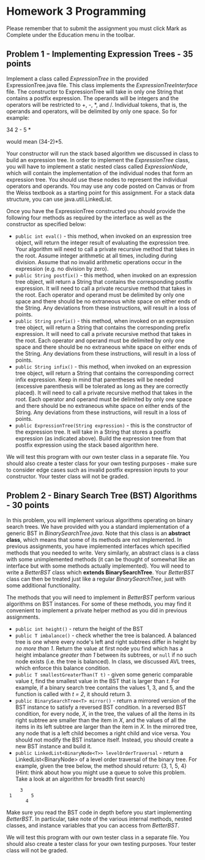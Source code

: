 # Homework 3 Programming

Please remember that to submit the assignment you must click Mark as Complete under the Education menu in the toolbar.

## Problem 1 - Implementing Expression Trees - 35 points

Implement a class called *ExpressionTree* in the provided ExpressionTree.java file. This class implements the *ExpressionTreeInterface* file. The constructor to ExpressionTree will take in only one String that contains a postfix expression. The operands will be integers and the operators will be restricted to +, -, \*, and /. Individual tokens, that is, the operands and operators, will be delimited by only one space. So for example:

34 2 - 5 *

would mean (34-2)\*5.

Your constructor will run the stack based algorithm we discussed in class to build an expression tree. In order to implement the *ExpressionTree* class, you will have to implement a static nested class called *ExpressionNode*, which will contain the implementation of the individual nodes that form an expression tree. You should use these nodes to represent the individual operators and operands. You may use any code posted on Canvas or from the Weiss textbook as a starting point for this assignment. For a stack data structure, you can use java.util.LinkedList.

Once you have the ExpressionTree constructed you should provide the following four methods as required by the interface as well as the constructor as specified below:

* ```public int eval()``` - this method, when invoked on an expression tree object, will return the integer result of evaluating the expression tree. Your algorithm will need to call a private recursive method that takes in the root. Assume integer arithmetic at all times, including during division. Assume that no invalid arithmetic operations occur in the expression (e.g. no division by zero).
* ```public String postfix()``` - this method, when invoked on an expression tree object, will return a String that contains the corresponding postfix expression. It will need to call a private recursive method that takes in the root. Each operator and operand must be delimited by only one space and there should be no extraneous white space on either ends of the String. Any deviations from these instructions, will result in a loss of points.
* ```public String prefix()``` - this method, when invoked on an expression tree object, will return a String that contains the corresponding prefix expression. It will need to call a private recursive method that takes in the root. Each operator and operand must be delimited by only one space and there should be no extraneous white space on either ends of the String. Any deviations from these instructions, will result in a loss of points.
* ```public String infix()``` - this method, when invoked on an expression tree object, will return a String that contains the corresponding correct infix expression. Keep in mind that parentheses will be needed (excessive parenthesis will be tolerated as long as they are correctly placed). It will need to call a private recursive method that takes in the root. Each operator and operand must be delimited by only one space and there should be no extraneous white space on either ends of the String. Any deviations from these instructions, will result in a loss of points.
* ```public ExpressionTree(String expression)``` - this is the constructor of the expression tree.  It will take in a String that stores a postfix expression (as indicated above). Build the expression tree from that postfix expression using the stack based algorithm here.

We will test this program with our own tester class in a separate file.  You should also create a tester class for your own testing purposes - make sure to consider edge cases such as invalid postfix expression inputs to your constructor.  Your tester class will not be graded.

## Problem 2 - Binary Search Tree (BST) Algorithms - 30 points

In this problem, you will implement various algorithms operating on binary search trees. We have provided with you a standard implementation of a generic BST in *BinarySearchTree.java*. Note that this class is an **abstract class**, which means that some of its methods are not implemented. In previous assignments, you have implemented interfaces which specified methods that you needed to write. Very similarly, an abstract class is a class with some unimplemented methods (it can be thought of somewhat like an interface but with some methods actually implemented). You will need to write a *BetterBST* class which **extends BinarySearchTree**. Your *BetterBST* class can then be treated just like a regular *BinarySearchTree*, just with some additional functionality.

The methods that you will need to implement in *BetterBST* perform various algorithms on BST instances. For some of these methods, you may find it convenient to implement a private helper method as you did in previous assignments.

* ```public int height()``` - return the height of the BST
* ```public T imbalance()``` - check whether the tree is balanced. A balanced tree is one where every node's left and right subtrees differ in height by _no more than 1_. Return the value at first node you find which has a height imbalance *greater than 1* between its subtrees, or ```null``` if no such node exists (i.e. the tree is balanced). In class, we discussed AVL trees, which enforce this balance condition.
* ```public T smallestGreaterThan(T t)``` - given some generic comparable value _t_, find the smallest value in the BST that is larger than _t_. For example, if a binary search tree contains the values 1, 3, and 5, and the function is called with _t = 2_, it should return 3.
* ```public BinarySearchTree<T> mirror()``` - return a mirrored version of the BST instance to satisfy a reversed BST condition. In a reversed BST condition, for every node, _X_, in the tree, the values of all the items in its right subtree are smaller than the item in _X_, and the values of all the items in its left subtree are larger than the item in _X_.  In the mirrored tree, any node that is a left child becomes a right child and vice versa. You should not modify the BST instance itself. Instead, you should create a new BST instance and build it.
* ```public LinkedList<BinaryNode<T>> levelOrderTraversal``` - return a LinkedList<BinaryNode<T>> of a level order traversal of the binary tree. For example, given the tree below, the method should return: {3, 1, 5, 4} (Hint: think about how you might use a queue to solve this problem. Take a look at an algorithm for breadth first search)
```
     3
 1       5
       4
```

Make sure you read the BST code in depth before you start implementing *BetterBST*. In particular, take note of the various internal methods, nested classes, and instance variables that you can access from *BetterBST*.

We will test this program with our own tester class in a separate file.  You should also create a tester class for your own testing purposes.  Your tester class will not be graded.
